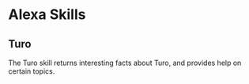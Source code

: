 # Alexa Skills

## Turo
The Turo skill returns interesting facts about Turo, and provides help on certain topics.



